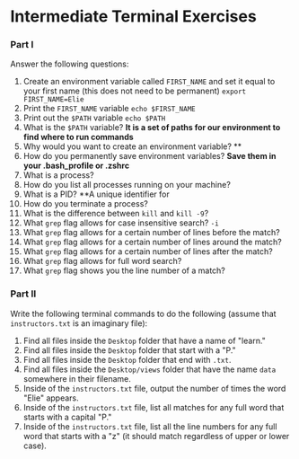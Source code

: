# Intermediate Terminal Exercises

### Part I

Answer the following questions:

1. Create an environment variable called `FIRST_NAME` and set it equal to your first name (this does not need to be permanent) `export FIRST_NAME=Elie`
2. Print the `FIRST_NAME` variable `echo $FIRST_NAME`
3. Print out the `$PATH` variable `echo $PATH`
4. What is the `$PATH` variable? **It is a set of paths for our environment to find where to run commands**
5. Why would you want to create an environment variable? **
6. How do you permanently save environment variables? **Save them in your .bash_profile or .zshrc**
7. What is a process?
8. How do you list all processes running on your machine? 
9. What is a PID? **A unique identifier for 
10. How do you terminate a process?
11. What is the difference between `kill` and `kill -9`?
12. What `grep` flag allows for case insensitive search? `-i`
13. What `grep` flag allows for a certain number of lines before the match?
14. What `grep` flag allows for a certain number of lines around the match?
15. What `grep` flag allows for a certain number of lines after the match?
16. What `grep` flag allows for full word search? 
17. What `grep` flag shows you the line number of a match?

### Part II

Write the following terminal commands to do the following (assume that `instructors.txt` is an imaginary file):

1. Find all files inside the `Desktop` folder that have a name of "learn."
2. Find all files inside the `Desktop` folder that start with a "P."
3. Find all files inside the `Desktop` folder that end with `.txt`.
3. Find all files inside the `Desktop/views` folder that have the name `data` somewhere in their filename.
4. Inside of the `instructors.txt` file, output the number of times the word "Elie" appears.
4. Inside of the `instructors.txt` file, list all matches for any full word that starts with a capital "P."
5. Inside of the `instructors.txt` file, list all the line numbers for any full word that starts with a "z" (it should match regardless of upper or lower case).

